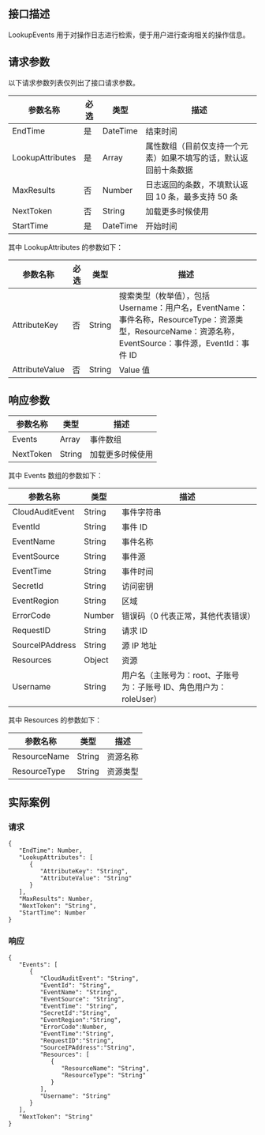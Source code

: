 
## 接口描述
LookupEvents 用于对操作日志进行检索，便于用户进行查询相关的操作信息。
## 请求参数
以下请求参数列表仅列出了接口请求参数。

|参数名称|必选|类型|描述|
|---------|---------|---------|--------|
|EndTime| 是 |DateTime|结束时间|
|LookupAttributes|是|Array|属性数组（目前仅支持一个元素）如果不填写的话，默认返回前十条数据|
|MaxResults|否|Number|日志返回的条数，不填默认返回 10 条，最多支持 50 条|
|NextToken|否|String|加载更多时候使用|
|StartTime|是|DateTime|开始时间|
其中 LookupAttributes 的参数如下：
 
 |参数名称|必选|类型|描述|
|---------|---------|---------|--------|
|AttributeKey|否|	String |搜索类型（枚举值），包括 Username：用户名，EventName：事件名称，ResourceType：资源类型，ResourceName：资源名称，EventSource：事件源，EventId：事件 ID|
|AttributeValue|否|	String	| Value 值|
## 响应参数

| 参数名称 | 类型 | 描述 |
|---------|---------|---------|
| Events | Array | 事件数组 |
| NextToken| String | 加载更多时候使用|

其中 Events 数组的参数如下：


| 参数名称 | 类型 | 描述 |
|---------|---------|---------|
| CloudAuditEvent | String | 事件字符串 |
| EventId | String |事件 ID|
|EventName|String|事件名称|
|EventSource|String|事件源|
|EventTime|String|事件时间|
|SecretId|String|访问密钥|
|EventRegion|String|区域|
|ErrorCode|Number|错误码（0 代表正常，其他代表错误）|
|RequestID|String|请求 ID|
|SourceIPAddress|String|源 IP 地址|
|Resources|Object|资源|
|Username|String|用户名（主账号为：root、子账号为：子账号 ID、角色用户为：roleUser）|

其中 Resources 的参数如下：

| 参数名称 | 类型 | 描述 |
|---------|---------|---------|
| ResourceName | String | 资源名称 |
| ResourceType | String |	资源类型|



## 实际案例
### 请求

```
{
   "EndTime": Number,
   "LookupAttributes": [ 
      { 
         "AttributeKey": "String",
         "AttributeValue": "String"
      }
   ],
   "MaxResults": Number,
   "NextToken": "String",
   "StartTime": Number
}
```
### 响应

```
{
   "Events": [ 
      { 
         "CloudAuditEvent": "String",
         "EventId": "String",
         "EventName": "String",
         "EventSource": "String",
         "EventTime": "String",
         "SecretId":"String",
         "EventRegion":"String",
         "ErrorCode":Number,
         "EventTime":"String",
         "RequestID":"String",
         "SourceIPAddress":"String",
         "Resources": [ 
            { 
               "ResourceName": "String",
               "ResourceType": "String"
            }
         ],
         "Username": "String"
      }
   ],
   "NextToken": "String"
}
```


